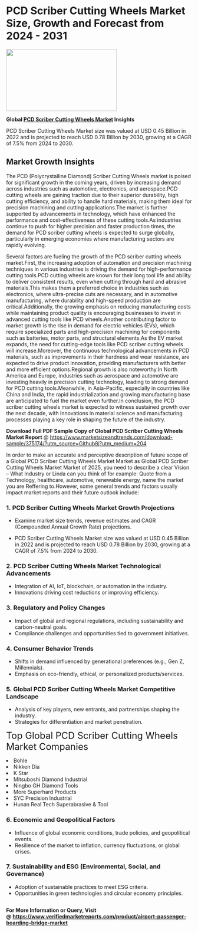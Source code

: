 <H1>PCD Scriber Cutting Wheels Market Size, Growth and Forecast from 2024 - 2031</H1><img class="aligncenter size-medium wp-image-584254" src="https://thirdeyenews.in/wp-content/uploads/2024/09/Global-Market-Research-300x168.jpeg" alt="" width="300" height="168" /><p><strong>Global&nbsp;<a href="https://www.marketsizeandtrends.com/download-sample/375174/?utm_source=Github8j?utm_medium=204">PCD Scriber Cutting Wheels Market</a> Insights</strong></p><p>PCD Scriber Cutting Wheels Market size was valued at USD 0.45 Billion in 2022 and is projected to reach USD 0.78 Billion by 2030, growing at a CAGR of 7.5% from 2024 to 2030.</p><p><h2>Market Growth Insights</h2> <p>The PCD (Polycrystalline Diamond) Scriber Cutting Wheels market is poised for significant growth in the coming years, driven by increasing demand across industries such as automotive, electronics, and aerospace.PCD cutting wheels are gaining traction due to their superior durability, high cutting efficiency, and ability to handle hard materials, making them ideal for precision machining and cutting applications.The market is further supported by advancements in technology, which have enhanced the performance and cost-effectiveness of these cutting tools.As industries continue to push for higher precision and faster production times, the demand for PCD scriber cutting wheels is expected to surge globally, particularly in emerging economies where manufacturing sectors are rapidly evolving.</p> <p>Several factors are fueling the growth of the PCD scriber cutting wheels market.First, the increasing adoption of automation and precision machining techniques in various industries is driving the demand for high-performance cutting tools.PCD cutting wheels are known for their long tool life and ability to deliver consistent results, even when cutting through hard and abrasive materials.This makes them a preferred choice in industries such as electronics, where ultra-precise cuts are necessary, and in automotive manufacturing, where durability and high-speed production are critical.Additionally, the growing emphasis on reducing manufacturing costs while maintaining product quality is encouraging businesses to invest in advanced cutting tools like PCD wheels.Another contributing factor to market growth is the rise in demand for electric vehicles (EVs), which require specialized parts and high-precision machining for components such as batteries, motor parts, and structural elements.As the EV market expands, the need for cutting-edge tools like PCD scriber cutting wheels will increase.Moreover, the continuous technological advancements in PCD materials, such as improvements in their hardness and wear resistance, are expected to drive product innovation, providing manufacturers with better and more efficient options.Regional growth is also noteworthy.In North America and Europe, industries such as aerospace and automotive are investing heavily in precision cutting technology, leading to strong demand for PCD cutting tools.Meanwhile, in Asia-Pacific, especially in countries like China and India, the rapid industrialization and growing manufacturing base are anticipated to fuel the market even further.In conclusion, the PCD scriber cutting wheels market is expected to witness sustained growth over the next decade, with innovations in material science and manufacturing processes playing a key role in shaping the future of the industry.</p> <p><span class=""><strong>Download Full PDF Sample Copy of Global PCD Scriber Cutting Wheels Market Report</strong> @ <a href="https://www.marketsizeandtrends.com/download-sample/375174/?utm_source=Github8j?utm_medium=204" target="_blank">https://www.marketsizeandtrends.com/download-sample/375174/?utm_source=Github8j?utm_medium=204</a></span></p><p>In order to make an accurate and perceptive description of future scope of a Global&nbsp;PCD Scriber Cutting Wheels Market Market as Global&nbsp;PCD Scriber Cutting Wheels Market Market of 2025, you need to describe a clear Vision &ndash; What Industry or Linda can you think of for example: Quote from a Technology, healthcare, automotive, renewable energy, name the market you are Reffering to.However, some general trends and factors usually impact market reports and their future outlook include:</p><h3>1.&nbsp;<strong>PCD Scriber Cutting Wheels Market Growth Projections</strong></h3><ul><li>Examine market size trends, revenue estimates and CAGR (Compounded Annual Growth Rate) projections.</li><li><p>PCD Scriber Cutting Wheels Market size was valued at USD 0.45 Billion in 2022 and is projected to reach USD 0.78 Billion by 2030, growing at a CAGR of 7.5% from 2024 to 2030.</p></li></ul><h3>2.&nbsp;<strong>PCD Scriber Cutting Wheels Market Technological Advancements</strong></h3><ul><li>Integration of AI, IoT, blockchain, or automation in the industry.</li><li>Innovations driving cost reductions or improving efficiency.</li></ul><h3>3.&nbsp;<strong>Regulatory and Policy Changes</strong></h3><ul><li>Impact of global and regional regulations, including sustainability and carbon-neutral goals.</li><li>Compliance challenges and opportunities tied to government initiatives.</li></ul><h3>4.&nbsp;<strong>Consumer Behavior Trends</strong></h3><ul><li>Shifts in demand influenced by generational preferences (e.g., Gen Z, Millennials).</li><li>Emphasis on eco-friendly, ethical, or personalized products/services.</li></ul><h3>5.&nbsp;<strong>Global PCD Scriber Cutting Wheels Market Competitive Landscape</strong></h3><ul><li>Analysis of key players, new entrants, and partnerships shaping the industry.</li><li>Strategies for differentiation and market penetration.</li></ul><p data-pm-slice="1 1 []"><span style="color: inherit; font-family: inherit; font-size: 25px;">Top Global PCD Scriber Cutting Wheels Market Companies</span></p><div class="" data-test-id=""><p><li>Bohle</li><li> Nikken Dia</li><li> K Star</li><li> Mitsuboshi Diamond Industrial</li><li> Ningbo GH Diamond Tools</li><li> More Superhard Products</li><li> SYC Precision Industrial</li><li> Hunan Real Tech Superabrasive & Tool</li></p></div><h3>6.&nbsp;<strong>Economic and Geopolitical Factors</strong></h3><ul><li>Influence of global economic conditions, trade policies, and geopolitical events.</li><li>Resilience of the market to inflation, currency fluctuations, or global crises.</li></ul><h3>7.&nbsp;<strong>Sustainability and ESG (Environmental, Social, and Governance)</strong></h3><ul><li>Adoption of sustainable practices to meet ESG criteria.</li><li>Opportunities in green technologies and circular economy principles.</li></ul><h2><strong style="font-size: 14px;">For More Information or Query, Visit @&nbsp;</strong><a style="background-color: #ffffff; font-size: 14px;" href="https://www.marketsizeandtrends.com/report/pcd-scriber-cutting-wheels-market/" target="_blank">https://www.verifiedmarketreports.com/product/airport-passenger-boarding-bridge-market</a></h2>